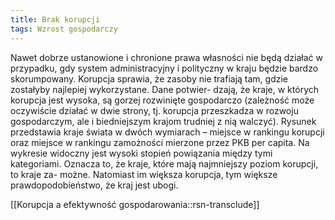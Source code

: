 ```yaml
---
title: Brak korupcji
tags: Wzrost gospodarczy
---
```


Nawet dobrze ustanowione i chronione prawa własności nie będą działać w przypadku, gdy system administracyjny i polityczny w kraju będzie bardzo skorumpowany. Korupcja sprawia, że zasoby nie trafiają tam, gdzie zostałyby najlepiej wykorzystane. Dane potwier- dzają, że kraje, w których korupcja jest wysoka, są gorzej rozwinięte gospodarczo (zależność może oczywiście działać w dwie strony, tj. korupcja przeszkadza w rozwoju gospodarczym, ale i biedniejszym krajom trudniej z nią walczyć). Rysunek przedstawia kraje świata w dwóch wymiarach – miejsce w rankingu korupcji oraz miejsce w rankingu zamożności mierzone przez PKB per capita. Na wykresie widoczny jest wysoki stopień powiązania między tymi kategoriami. Oznacza to, że kraje, które mają najmniejszy poziom korupcji, to kraje za- możne. Natomiast im większa korupcja, tym większe prawdopodobieństwo, że kraj jest ubogi.

[[Korupcja a efektywność gospodarowania::rsn-transclude]]